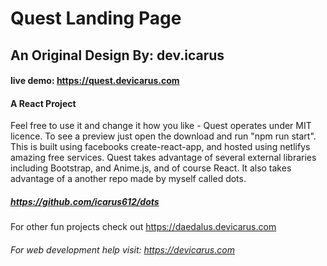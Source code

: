 # Quest Landing Page

## An Original Design By: dev.icarus

#### live demo: https://quest.devicarus.com

#### A React Project

Feel free to use it and change it how you like - Quest operates under MIT licence. To see a preview just open the download and run "npm run start". This is built using facebooks create-react-app, and hosted using netlifys amazing free services. Quest takes advantage of several external libraries including Bootstrap, and Anime.js, and of course React. It also takes advantage of a another repo made by myself called dots. 

##### https://github.com/icarus612/dots

For other fun projects check out https://daedalus.devicarus.com
###### For web development help visit: https://devicarus.com


